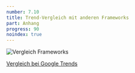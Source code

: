 ```yaml
---
number: 7.10
title: Trend-Vergleich mit anderen Frameworks
part: Anhang
progress: 90
noindex: true
---
```


![Vergleich Frameworks](../images/screenshots/framework-comparison.png)

[Vergleich bei Google Trends](http://www.google.de/trends/explore#q=angularjs%20%2B%20angular.js%2C%20emberjs%20%2B%20ember.js%2C%20backbonejs%20%2B%20backbone.js%2C%20knockoutjs%20%2B%20knockout.jsr&cmpt=q)
